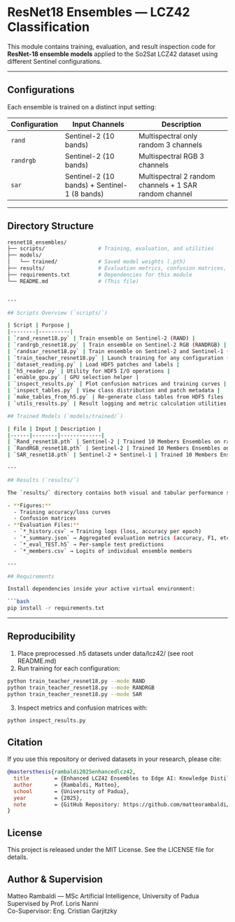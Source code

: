 # ResNet18 Ensembles — LCZ42 Classification

This module contains training, evaluation, and result inspection code for **ResNet-18 ensemble models** applied to the So2Sat LCZ42 dataset using different Sentinel configurations.

---

## Configurations

Each ensemble is trained on a distinct input setting:

| Configuration | Input Channels | Description |
|---------------|----------------|-------------|
| `rand`        | Sentinel-2 (10 bands) | Multispectral only random 3 channels |
| `randrgb`     | Sentinel-2 (10 bands) | Multispectral RGB 3 channels |
| `sar`         | Sentinel-2 (10 bands) + Sentinel-1 (8 bands)  | Multispectral 2 random channels + 1 SAR random channel |


---

## Directory Structure

```bash
resnet18_ensembles/
├── scripts/                 # Training, evaluation, and utilities
├── models/
│   └── trained/             # Saved model weights (.pth)
├── results/                 # Evaluation metrics, confusion matrices, plots
├── requirements.txt         # Dependencies for this module
└── README.md                # (This file)


---

## Scripts Overview (`scripts/`)

| Script | Purpose |
|--------|----------|
| `rand_resnet18.py` | Train ensemble on Sentinel-2 (RAND) |
| `randrgb_resnet18.py` | Train ensemble on Sentinel-2 RGB (RANDRGB) |
| `randsar_resnet18.py` | Train ensemble on Sentinel-2 and Sentinel-1 (SAR) |
| `train_teacher_resnet18.py` | Launch training for any configuration (shared logic) |
| `dataset_reading.py` | Load HDF5 patches and labels |
| `h5_reader.py` | Utility for HDF5 I/O operations |
| `enable_gpu.py` | GPU selection helper |
| `inspect_results.py` | Plot confusion matrices and training curves |
| `inspect_tables.py` | View class distribution and patch metadata |
| `make_tables_from_h5.py` | Re-generate class tables from HDF5 files |
| `utils_results.py` | Result logging and metric calculation utilities |

## Trained Models (`models/trained/`)

| File | Input | Description |
|------|--------|-------------|
| `Rand_resnet18.pth` | Sentinel-2 | Trained 10 Members Ensembles on random 3 channels /sen2 |
| `RandRGB_resnet18.pth` | Sentinel-2 | Trained 10 Members Ensembles on RGB 3 channels /sen2 |
| `SAR_resnet18.pth` | Sentinel-2 + Sentinel-1 | Trained 10 Members Ensembles on 2 random channels /sen2 + 1 random channel /sen1|

---

## Results (`results/`)

The `results/` directory contains both visual and tabular performance summaries for each ensemble:

- **Figures:**  
  - Training accuracy/loss curves  
  - Confusion matrices  
- **Evaluation Files:**  
  - `*_history.csv` → Training logs (loss, accuracy per epoch)  
  - `*_summary.json` → Aggregated evaluation metrics (accuracy, F1, etc.)  
  - `*_eval_TEST.h5` → Per-sample test predictions  
  - `*_members.csv` → Logits of individual ensemble members  

---

## Requirements

Install dependencies inside your active virtual environment:

```bash
pip install -r requirements.txt
```

---

## Reproducibility
1. Place preprocessed .h5 datasets under data/lcz42/ (see root README.md)
2. Run training for each configuration:

```bash
python train_teacher_resnet18.py --mode RAND
python train_teacher_resnet18.py --mode RANDRGB
python train_teacher_resnet18.py --mode SAR
```
3. Inspect metrics and confusion matrices with:

```bash
python inspect_results.py
```

## Citation

If you use this repository or derived datasets in your research, please cite:

```bibtex
@mastersthesis{rambaldi2025enhancedlcz42,
  title        = {Enhanced LCZ42 Ensembles to Edge AI: Knowledge Distillation and Deployment on Axelera Metis},
  author       = {Rambaldi, Matteo},
  school       = {University of Padua},
  year         = {2025},
  note         = {GitHub Repository: https://github.com/matteorambaldi/Enhanced-LCZ42-Ensembles-to-EdgeAI-Axelera-Metis}
}
```

## License

This project is released under the MIT License.
See the LICENSE file for details.

## Author & Supervision

Matteo Rambaldi — MSc Artificial Intelligence, University of Padua\
Supervised by Prof. Loris Nanni\
Co-Supervisor: Eng. Cristian Garjitzky